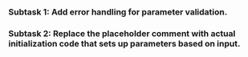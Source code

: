 ### Subtask 1:  Add error handling for parameter validation.

### Subtask 2:  Replace the placeholder comment with actual initialization code that sets up parameters based on input.

